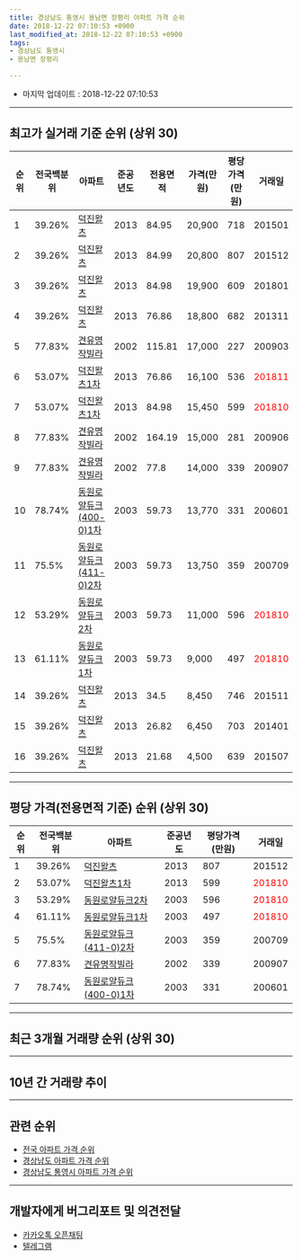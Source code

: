 ```yaml
---
title: 경상남도 통영시 용남면 장평리 아파트 가격 순위
date: 2018-12-22 07:10:53 +0900
last_modified_at: 2018-12-22 07:10:53 +0900
tags:
- 경상남도 통영시
- 용남면 장평리

---
```


* 마지막 업데이트 : 2018-12-22 07:10:53

---

## 최고가 실거래 기준 순위 (상위 30)


|순위|전국백분위|아파트|준공년도|전용면적|가격(만원)|평당가격(만원)|거래일|
|---|---|---|---|---|---|---|---|
|1|39.26%|[덕진왈츠](https://search.naver.com/search.naver?query=%EA%B2%BD%EC%83%81%EB%82%A8%EB%8F%84+%ED%86%B5%EC%98%81%EC%8B%9C+%EC%9A%A9%EB%82%A8%EB%A9%B4+%EC%9E%A5%ED%8F%89%EB%A6%AC+%EB%8D%95%EC%A7%84%EC%99%88%EC%B8%A0)|2013|84.95|20,900|718|201501|
|2|39.26%|[덕진왈츠](https://search.naver.com/search.naver?query=%EA%B2%BD%EC%83%81%EB%82%A8%EB%8F%84+%ED%86%B5%EC%98%81%EC%8B%9C+%EC%9A%A9%EB%82%A8%EB%A9%B4+%EC%9E%A5%ED%8F%89%EB%A6%AC+%EB%8D%95%EC%A7%84%EC%99%88%EC%B8%A0)|2013|84.99|20,800|807|201512|
|3|39.26%|[덕진왈츠](https://search.naver.com/search.naver?query=%EA%B2%BD%EC%83%81%EB%82%A8%EB%8F%84+%ED%86%B5%EC%98%81%EC%8B%9C+%EC%9A%A9%EB%82%A8%EB%A9%B4+%EC%9E%A5%ED%8F%89%EB%A6%AC+%EB%8D%95%EC%A7%84%EC%99%88%EC%B8%A0)|2013|84.98|19,900|609|201801|
|4|39.26%|[덕진왈츠](https://search.naver.com/search.naver?query=%EA%B2%BD%EC%83%81%EB%82%A8%EB%8F%84+%ED%86%B5%EC%98%81%EC%8B%9C+%EC%9A%A9%EB%82%A8%EB%A9%B4+%EC%9E%A5%ED%8F%89%EB%A6%AC+%EB%8D%95%EC%A7%84%EC%99%88%EC%B8%A0)|2013|76.86|18,800|682|201311|
|5|77.83%|[견유명작빌라](https://search.naver.com/search.naver?query=%EA%B2%BD%EC%83%81%EB%82%A8%EB%8F%84+%ED%86%B5%EC%98%81%EC%8B%9C+%EC%9A%A9%EB%82%A8%EB%A9%B4+%EC%9E%A5%ED%8F%89%EB%A6%AC+%EA%B2%AC%EC%9C%A0%EB%AA%85%EC%9E%91%EB%B9%8C%EB%9D%BC)|2002|115.81|17,000|227|200903|
|6|53.07%|[덕진왈츠1차](https://search.naver.com/search.naver?query=%EA%B2%BD%EC%83%81%EB%82%A8%EB%8F%84+%ED%86%B5%EC%98%81%EC%8B%9C+%EC%9A%A9%EB%82%A8%EB%A9%B4+%EC%9E%A5%ED%8F%89%EB%A6%AC+%EB%8D%95%EC%A7%84%EC%99%88%EC%B8%A01%EC%B0%A8)|2013|76.86|16,100|536|<span style="color:red">201811</span>|
|7|53.07%|[덕진왈츠1차](https://search.naver.com/search.naver?query=%EA%B2%BD%EC%83%81%EB%82%A8%EB%8F%84+%ED%86%B5%EC%98%81%EC%8B%9C+%EC%9A%A9%EB%82%A8%EB%A9%B4+%EC%9E%A5%ED%8F%89%EB%A6%AC+%EB%8D%95%EC%A7%84%EC%99%88%EC%B8%A01%EC%B0%A8)|2013|84.98|15,450|599|<span style="color:red">201810</span>|
|8|77.83%|[견유명작빌라](https://search.naver.com/search.naver?query=%EA%B2%BD%EC%83%81%EB%82%A8%EB%8F%84+%ED%86%B5%EC%98%81%EC%8B%9C+%EC%9A%A9%EB%82%A8%EB%A9%B4+%EC%9E%A5%ED%8F%89%EB%A6%AC+%EA%B2%AC%EC%9C%A0%EB%AA%85%EC%9E%91%EB%B9%8C%EB%9D%BC)|2002|164.19|15,000|281|200906|
|9|77.83%|[견유명작빌라](https://search.naver.com/search.naver?query=%EA%B2%BD%EC%83%81%EB%82%A8%EB%8F%84+%ED%86%B5%EC%98%81%EC%8B%9C+%EC%9A%A9%EB%82%A8%EB%A9%B4+%EC%9E%A5%ED%8F%89%EB%A6%AC+%EA%B2%AC%EC%9C%A0%EB%AA%85%EC%9E%91%EB%B9%8C%EB%9D%BC)|2002|77.8|14,000|339|200907|
|10|78.74%|[동원로얄듀크(400-0)1차](https://search.naver.com/search.naver?query=%EA%B2%BD%EC%83%81%EB%82%A8%EB%8F%84+%ED%86%B5%EC%98%81%EC%8B%9C+%EC%9A%A9%EB%82%A8%EB%A9%B4+%EC%9E%A5%ED%8F%89%EB%A6%AC+%EB%8F%99%EC%9B%90%EB%A1%9C%EC%96%84%EB%93%80%ED%81%AC%28400-0%291%EC%B0%A8)|2003|59.73|13,770|331|200601|
|11|75.5%|[동원로얄듀크(411-0)2차](https://search.naver.com/search.naver?query=%EA%B2%BD%EC%83%81%EB%82%A8%EB%8F%84+%ED%86%B5%EC%98%81%EC%8B%9C+%EC%9A%A9%EB%82%A8%EB%A9%B4+%EC%9E%A5%ED%8F%89%EB%A6%AC+%EB%8F%99%EC%9B%90%EB%A1%9C%EC%96%84%EB%93%80%ED%81%AC%28411-0%292%EC%B0%A8)|2003|59.73|13,750|359|200709|
|12|53.29%|[동원로얄듀크2차](https://search.naver.com/search.naver?query=%EA%B2%BD%EC%83%81%EB%82%A8%EB%8F%84+%ED%86%B5%EC%98%81%EC%8B%9C+%EC%9A%A9%EB%82%A8%EB%A9%B4+%EC%9E%A5%ED%8F%89%EB%A6%AC+%EB%8F%99%EC%9B%90%EB%A1%9C%EC%96%84%EB%93%80%ED%81%AC2%EC%B0%A8)|2003|59.73|11,000|596|<span style="color:red">201810</span>|
|13|61.11%|[동원로얄듀크1차](https://search.naver.com/search.naver?query=%EA%B2%BD%EC%83%81%EB%82%A8%EB%8F%84+%ED%86%B5%EC%98%81%EC%8B%9C+%EC%9A%A9%EB%82%A8%EB%A9%B4+%EC%9E%A5%ED%8F%89%EB%A6%AC+%EB%8F%99%EC%9B%90%EB%A1%9C%EC%96%84%EB%93%80%ED%81%AC1%EC%B0%A8)|2003|59.73|9,000|497|<span style="color:red">201810</span>|
|14|39.26%|[덕진왈츠](https://search.naver.com/search.naver?query=%EA%B2%BD%EC%83%81%EB%82%A8%EB%8F%84+%ED%86%B5%EC%98%81%EC%8B%9C+%EC%9A%A9%EB%82%A8%EB%A9%B4+%EC%9E%A5%ED%8F%89%EB%A6%AC+%EB%8D%95%EC%A7%84%EC%99%88%EC%B8%A0)|2013|34.5|8,450|746|201511|
|15|39.26%|[덕진왈츠](https://search.naver.com/search.naver?query=%EA%B2%BD%EC%83%81%EB%82%A8%EB%8F%84+%ED%86%B5%EC%98%81%EC%8B%9C+%EC%9A%A9%EB%82%A8%EB%A9%B4+%EC%9E%A5%ED%8F%89%EB%A6%AC+%EB%8D%95%EC%A7%84%EC%99%88%EC%B8%A0)|2013|26.82|6,450|703|201401|
|16|39.26%|[덕진왈츠](https://search.naver.com/search.naver?query=%EA%B2%BD%EC%83%81%EB%82%A8%EB%8F%84+%ED%86%B5%EC%98%81%EC%8B%9C+%EC%9A%A9%EB%82%A8%EB%A9%B4+%EC%9E%A5%ED%8F%89%EB%A6%AC+%EB%8D%95%EC%A7%84%EC%99%88%EC%B8%A0)|2013|21.68|4,500|639|201507|


---

## 평당 가격(전용면적 기준) 순위 (상위 30)


|순위|전국백분위|아파트|준공년도|평당가격(만원)|거래일|
|---|---|---|---|---|---|
|1|39.26%|[덕진왈츠](https://search.naver.com/search.naver?query=%EA%B2%BD%EC%83%81%EB%82%A8%EB%8F%84+%ED%86%B5%EC%98%81%EC%8B%9C+%EC%9A%A9%EB%82%A8%EB%A9%B4+%EC%9E%A5%ED%8F%89%EB%A6%AC+%EB%8D%95%EC%A7%84%EC%99%88%EC%B8%A0)|2013|807|201512|
|2|53.07%|[덕진왈츠1차](https://search.naver.com/search.naver?query=%EA%B2%BD%EC%83%81%EB%82%A8%EB%8F%84+%ED%86%B5%EC%98%81%EC%8B%9C+%EC%9A%A9%EB%82%A8%EB%A9%B4+%EC%9E%A5%ED%8F%89%EB%A6%AC+%EB%8D%95%EC%A7%84%EC%99%88%EC%B8%A01%EC%B0%A8)|2013|599|<span style="color:red">201810</span>|
|3|53.29%|[동원로얄듀크2차](https://search.naver.com/search.naver?query=%EA%B2%BD%EC%83%81%EB%82%A8%EB%8F%84+%ED%86%B5%EC%98%81%EC%8B%9C+%EC%9A%A9%EB%82%A8%EB%A9%B4+%EC%9E%A5%ED%8F%89%EB%A6%AC+%EB%8F%99%EC%9B%90%EB%A1%9C%EC%96%84%EB%93%80%ED%81%AC2%EC%B0%A8)|2003|596|<span style="color:red">201810</span>|
|4|61.11%|[동원로얄듀크1차](https://search.naver.com/search.naver?query=%EA%B2%BD%EC%83%81%EB%82%A8%EB%8F%84+%ED%86%B5%EC%98%81%EC%8B%9C+%EC%9A%A9%EB%82%A8%EB%A9%B4+%EC%9E%A5%ED%8F%89%EB%A6%AC+%EB%8F%99%EC%9B%90%EB%A1%9C%EC%96%84%EB%93%80%ED%81%AC1%EC%B0%A8)|2003|497|<span style="color:red">201810</span>|
|5|75.5%|[동원로얄듀크(411-0)2차](https://search.naver.com/search.naver?query=%EA%B2%BD%EC%83%81%EB%82%A8%EB%8F%84+%ED%86%B5%EC%98%81%EC%8B%9C+%EC%9A%A9%EB%82%A8%EB%A9%B4+%EC%9E%A5%ED%8F%89%EB%A6%AC+%EB%8F%99%EC%9B%90%EB%A1%9C%EC%96%84%EB%93%80%ED%81%AC%28411-0%292%EC%B0%A8)|2003|359|200709|
|6|77.83%|[견유명작빌라](https://search.naver.com/search.naver?query=%EA%B2%BD%EC%83%81%EB%82%A8%EB%8F%84+%ED%86%B5%EC%98%81%EC%8B%9C+%EC%9A%A9%EB%82%A8%EB%A9%B4+%EC%9E%A5%ED%8F%89%EB%A6%AC+%EA%B2%AC%EC%9C%A0%EB%AA%85%EC%9E%91%EB%B9%8C%EB%9D%BC)|2002|339|200907|
|7|78.74%|[동원로얄듀크(400-0)1차](https://search.naver.com/search.naver?query=%EA%B2%BD%EC%83%81%EB%82%A8%EB%8F%84+%ED%86%B5%EC%98%81%EC%8B%9C+%EC%9A%A9%EB%82%A8%EB%A9%B4+%EC%9E%A5%ED%8F%89%EB%A6%AC+%EB%8F%99%EC%9B%90%EB%A1%9C%EC%96%84%EB%93%80%ED%81%AC%28400-0%291%EC%B0%A8)|2003|331|200601|


---

## 최근 3개월 거래량 순위 (상위 30)


<div style="width:100%;">
    <canvas id="deal_count_ranking" height="250"></canvas>
</div>


<script>
new Chart(document.getElementById("deal_count_ranking"), {
    type: 'horizontalBar',
    data: {
        labels: ['덕진왈츠1차', '동원로얄듀크2차', '동원로얄듀크1차'],
        datasets: [{
            label: '실거래 수',
            data: [2, 1, 1],
            borderColor: "rgba(255, 0, 128, 1)",
            backgroundColor: "rgba(255, 0, 128, 0.5)",
            fill: false,
        }]
    },
    options: {
        responsive: true,
        title: {
            display: true,
            text: '최근 3개월 거래량 순위'
        },
        tooltips: {
            mode: 'index',
            intersect: false,
            callbacks: {
                title: function(tooltipItems, data) {
                    return "실거래 수:";
                },
                label: function(tooltipItem, data) {
                    return data.labels[tooltipItem.index] + ": " + tooltipItem.xLabel;
                }
            }
        },
        hover: {
            mode: 'nearest',
            intersect: true
        },
        scales: {
            xAxes: [{
                display: true,
                scaleLabel: {
                    display: true,
                    labelString: '실거래 수'
                },
                ticks: {
                    suggestedMin: 0,
                }
            }],
            yAxes: [{
                display: true,
                ticks: {
                    autoSkip: false,
                    callback: function(value, index, values) {
                        if (value.length > 15)
                            return value.substr(0, 13) + "...";
                        else
                            return value;
                    }
                },
                scaleLabel: {
                    display: false,
                }
            }]
        }
    }
});

</script>


---

## 10년 간 거래량 추이


<div style="width:100%;">
    <canvas id="deal_progress" height="250"></canvas>
</div>

<script>
new Chart(document.getElementById("deal_progress"), {
    type: 'line',
    data: {
        labels: ['200812','200901','200902','200903','200904','200905','200906','200907','200908','200909','200910','200911','200912','201001','201002','201003','201004','201005','201006','201007','201008','201009','201010','201011','201012','201101','201102','201103','201104','201105','201106','201107','201108','201109','201110','201111','201112','201201','201202','201203','201204','201205','201206','201207','201208','201209','201210','201211','201212','201301','201302','201303','201304','201305','201306','201307','201308','201309','201310','201311','201312','201401','201402','201403','201404','201405','201406','201407','201408','201409','201410','201411','201412','201501','201502','201503','201504','201505','201506','201507','201508','201509','201510','201511','201512','201601','201602','201603','201604','201605','201606','201607','201608','201609','201610','201611','201612','201701','201702','201703','201704','201705','201706','201707','201708','201709','201710','201711','201712','201801','201802','201803','201804','201805','201806','201807','201808','201809','201810','201811','201812'],
        datasets: [{
            label: '실거래 수',
            pointRadius: 1,
            data: [1, 0, 4, 3, 2, 5, 5, 5, 3, 5, 4, 3, 2, 1, 0, 1, 1, 2, 0, 3, 2, 1, 4, 7, 1, 5, 3, 6, 5, 6, 3, 6, 1, 4, 3, 3, 5, 1, 3, 3, 2, 1, 0, 1, 2, 1, 3, 3, 1, 2, 1, 4, 5, 0, 1, 3, 1, 5, 4, 5, 2, 6, 8, 5, 6, 8, 4, 5, 7, 4, 6, 4, 4, 6, 2, 3, 3, 5, 5, 5, 0, 2, 0, 3, 2, 2, 3, 7, 1, 2, 3, 3, 3, 4, 2, 1, 4, 5, 4, 2, 2, 5, 3, 2, 2, 4, 2, 2, 2, 3, 2, 1, 2, 2, 3, 1, 1, 2, 3, 1, 0],
            borderColor: "rgba(255, 201, 14, 1)",
            backgroundColor: "rgba(255, 201, 14, 0.5)",
            fill: true,
        }]
    },
    options: {
        responsive: true,
        title: {
            display: true,
            text: '10년간 거래량 추이'
        },
        tooltips: {
            mode: 'index',
            intersect: false,
        },
        hover: {
            mode: 'nearest',
            intersect: true
        },
        scales: {
            xAxes: [{
                display: true,
                scaleLabel: {
                    display: true,
                    labelString: '년/월'
                }
            }],
            yAxes: [{
                display: true,
                ticks: {
                    suggestedMin: 0,
                },
                scaleLabel: {
                    display: true,
                    labelString: '실거래 수'
                }
            }]
        }
    }
});

</script>


---

## 관련 순위

- [전국 아파트 가격 순위](https://inasie.github.io/apt-ranking/전국)
- [경상남도 아파트 가격 순위](https://inasie.github.io/apt-ranking/경상남도)
- [경상남도 통영시 아파트 가격 순위](https://inasie.github.io/apt-ranking/경상남도-통영시)


---

## 개발자에게 버그리포트 및 의견전달

- [카카오톡 오픈채팅](https://open.kakao.com/o/gLJUAP4)
- [텔레그램](https://t.me/inasie)

